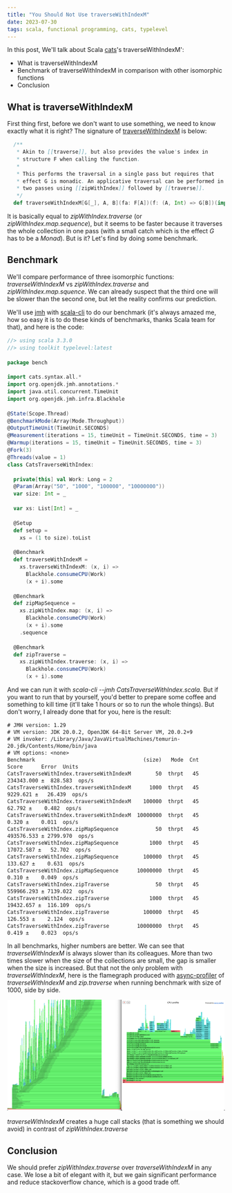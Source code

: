 ```yaml
---
title: "You Should Not Use traverseWithIndexM"
date: 2023-07-30
tags: scala, functional programming, cats, typelevel
---
```


In this post, We'll talk about Scala [cats](https://typelevel.org/cats)'s traverseWithIndexM':

- What is traverseWithIndexM
- Benchmark of traverseWithIndexM in comparison with other isomorphic functions
- Conclusion

## What is traverseWithIndexM

First thing first, before we don't want to use something, we need to know exactly what it is right? The signature of [traverseWithIndexM](https://github.com/typelevel/cats/blob/v2.9.0/core/src/main/scala/cats/Traverse.scala#L158) is below:

```scala
  /**
   * Akin to [[traverse]], but also provides the value's index in
   * structure F when calling the function.
   *
   * This performs the traversal in a single pass but requires that
   * effect G is monadic. An applicative traversal can be performed in
   * two passes using [[zipWithIndex]] followed by [[traverse]].
   */
  def traverseWithIndexM[G[_], A, B](fa: F[A])(f: (A, Int) => G[B])(implicit G: Monad[G]): G[F[B]]
```

It is basically equal to *zipWithIndex.traverse* (or *zipWithIndex.map.sequence*), but it seems to be faster because it traverses the whole collection in one pass (with a small catch which is the effect *G* has to be a *Monad*). But is it? Let's find by doing some benchmark.

## Benchmark

We'll compare performance of three isomorphic functions: *traverseWithIndexM* vs *zipWithIndex.traverse* and *zipWithIndex.map.squence*. We can already suspect that the third one will be slower than the second one, but let the reality confirms our prediction.

We'll use [jmh](https://openjdk.org/projects/code-tools/jmh/) with [scala-cli](https://scala-cli.virtuslab.org/) to do our benchmark (it's always amazed me, how so easy it is to do these kinds of benchmarks, thanks Scala team for that), and here is the code:

```scala
//> using scala 3.3.0
//> using toolkit typelevel:latest

package bench

import cats.syntax.all.*
import org.openjdk.jmh.annotations.*
import java.util.concurrent.TimeUnit
import org.openjdk.jmh.infra.Blackhole

@State(Scope.Thread)
@BenchmarkMode(Array(Mode.Throughput))
@OutputTimeUnit(TimeUnit.SECONDS)
@Measurement(iterations = 15, timeUnit = TimeUnit.SECONDS, time = 3)
@Warmup(iterations = 15, timeUnit = TimeUnit.SECONDS, time = 3)
@Fork(3)
@Threads(value = 1)
class CatsTraverseWithIndex:

  private[this] val Work: Long = 2
  @Param(Array("50", "1000", "100000", "10000000"))
  var size: Int = _

  var xs: List[Int] = _

  @Setup
  def setup =
    xs = (1 to size).toList

  @Benchmark
  def traverseWithIndexM =
    xs.traverseWithIndexM: (x, i) =>
      Blackhole.consumeCPU(Work)
      (x + i).some

  @Benchmark
  def zipMapSequence =
    xs.zipWithIndex.map: (x, i) =>
      Blackhole.consumeCPU(Work)
      (x + i).some
    .sequence

  @Benchmark
  def zipTraverse =
    xs.zipWithIndex.traverse: (x, i) =>
      Blackhole.consumeCPU(Work)
      (x + i).some
```

And we can run it with *scala-cli --jmh CatsTraverseWithIndex.scala*. But if you want to run that by yourself, you'd better to prepare some coffee and something to kill time (it'll take 1 hours or so to run the whole things). But don't worry, I already done that for you, here is the result:

```
# JMH version: 1.29
# VM version: JDK 20.0.2, OpenJDK 64-Bit Server VM, 20.0.2+9
# VM invoker: /Library/Java/JavaVirtualMachines/temurin-20.jdk/Contents/Home/bin/java
# VM options: <none>
Benchmark                                   (size)   Mode  Cnt       Score      Error  Units
CatsTraverseWithIndex.traverseWithIndexM        50  thrpt   45  234343.000 ±  828.583  ops/s
CatsTraverseWithIndex.traverseWithIndexM      1000  thrpt   45    9229.621 ±   26.439  ops/s
CatsTraverseWithIndex.traverseWithIndexM    100000  thrpt   45      62.792 ±    0.482  ops/s
CatsTraverseWithIndex.traverseWithIndexM  10000000  thrpt   45       0.320 ±    0.011  ops/s
CatsTraverseWithIndex.zipMapSequence            50  thrpt   45  493576.533 ± 2799.970  ops/s
CatsTraverseWithIndex.zipMapSequence          1000  thrpt   45   17072.587 ±   52.702  ops/s
CatsTraverseWithIndex.zipMapSequence        100000  thrpt   45     133.627 ±    0.631  ops/s
CatsTraverseWithIndex.zipMapSequence      10000000  thrpt   45       0.310 ±    0.049  ops/s
CatsTraverseWithIndex.zipTraverse               50  thrpt   45  559966.293 ± 7139.022  ops/s
CatsTraverseWithIndex.zipTraverse             1000  thrpt   45   19432.657 ±  116.109  ops/s
CatsTraverseWithIndex.zipTraverse           100000  thrpt   45     126.553 ±    2.124  ops/s
CatsTraverseWithIndex.zipTraverse         10000000  thrpt   45       0.419 ±    0.023  ops/s
```

In all benchmarks, higher numbers are better. We can see that *traverseWithIndexM* is always slower than its colleagues. More than two times slower when the size of the collections are small, the gap is smaller when the size is increased. But that not the only problem with *traverseWithIndexM*, here is the flamegraph produced with [async-profiler](https://github.com/async-profiler/async-profiler) of *traverseWithIndexM* and *zip.traverse* when running benchmark with size of 1000, side by side.

![flamegraph](/images/2023-07-flamegraph.png)

*traverseWithIndexM* creates a huge call stacks (that is something we should avoid) in contrast of *zipWithIndex.traverse*


## Conclusion

We should prefer *zipWithIndex.traverse* over *traverseWithIndexM* in any case. We lose a bit of elegant with it, but we gain significant performance and reduce stackoverflow chance, which is a good trade off.
